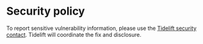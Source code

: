 # Security policy

To report sensitive vulnerability information, please use the [Tidelift security contact](https://tidelift.com/security). Tidelift will coordinate the fix and disclosure.
